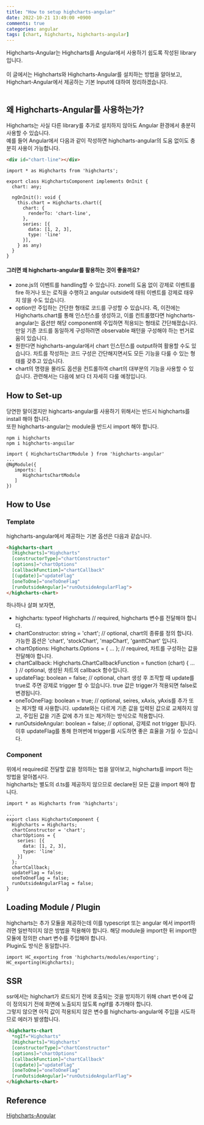 ```yaml
---
title: "How to setup highcharts-angular"
date: 2022-10-21 13:49:00 +0900
comments: true
categories: angular
tags: [chart, highcharts, highcharts-angular]
---
```


Highcharts-Angular는 Highcharts를 Angular에서 사용하기 쉽도록 작성된 library 입니다.<br/>
<br/>
이 글에서는 Highcharts와 Highcharts-Angular를 설치하는 방법을 알아보고,<br/>
Highchart-Angular에서 제공하는 기본 Input에 대하여 정리하겠습니다.<br/>
<br/>

## 왜 Highcharts-Angular를 사용하는가?
Highcharts는 사실 다른 library를 추가로 설치하지 않아도 Angular 환경에서 충분히 사용할 수 있습니다.<br/>
예를 들어 Angular에서 다음과 같이 작성하면 highcharts-angular의 도움 없이도 충분히 사용이 가능합니다.<br/>

```html
<div id="chart-line"></div>
```

```tsx
import * as Highcharts from 'highcharts';

export class HighchartsComponent implements OnInit {
  chart: any;

  ngOnInit(): void {
    this.chart = Highcharts.chart({
      chart: {
        renderTo: 'chart-line',
      },
      series: [{
        data: [1, 2, 3],
        type: 'line'
      }],
    } as any)
  }
}
```

#### 그러면 왜 highcharts-angular를 활용하는 것이 좋을까요?
- zone.js의 이벤트를 handling할 수 있습니다. zone의 도움 없이 강제로 이벤트를 fire 하거나 또는 로직을 수행하고 angular outside에 태워 이벤트를 강제로 태우지 않을 수도 있습니다.<br/>
- option만 주입하는 간단한 형태로 코드를 구성할 수 있습니다. 즉, 이전에는 Highcharts.chart를 통해 인스턴스를 생성하고, 이를 컨트롤했다면 highcharts-angular는 옵션만 해당 component에 주입하면 적용되는 형태로 간단해졌습니다. 만일 기존 코드를 동일하게 구성하려면 observable 패턴을 구성해야 하는 번거로움이 있습니다.<br/>
- 원한다면 highcharts-angular에서 chart 인스턴스를 output하여 활용할 수도 있습니다. 차트를 작성하는 코드 구성은 간단해지면서도 모든 기능을 다룰 수 있는 형태를 갖추고 있습니다.<br/>
- chart의 명령을 몰라도 옵션을 컨트롤하여 chart의 대부분의 기능을 사용할 수 있습니다. 관련해서는 다음에 보다 더 자세히 다룰 예정입니다.<br/>


## How to Set-up

당연한 말이겠지만 highcarts-angular를 사용하기 위해서는 반드시 highcharts를 install 해야 합니다.<br/>
또한 highcharts-angular는 module을 반드시 import 해야 합니다.<br/>

```
npm i highcharts
npm i highcharts-anguilar
```

```tsx
import { HighchartsChartModule } from 'highcharts-angular'
...
@NgModule({
   imports: [
      HighchartsChartModule
   ]
})
```

## How to Use

### Template
highcharts-angular에서 제공하는 기본 옵션은 다음과 같습니다.<br/>

```html
<highcharts-chart 
  [Highcharts]="Highcharts"
  [constructorType]="chartConstructor"
  [options]="chartOptions"
  [callbackFunction]="chartCallback"
  [(update)]="updateFlag"
  [oneToOne]="oneToOneFlag"
  [runOutsideAngular]="runOutsideAngularFlag">
</highcharts-chart>

```

하나하나 살펴 보자면,<br/>
- highcharts: typeof Highcharts // required, highcharts 변수를 전달해야 합니다.<br/>
- chartConstructor: string = 'chart'; // optional, chart의 종류를 정의 합니다. 가능한 옵션은 'chart', 'stockChart', 'mapChart', 'ganttChart' 입니다.<br/>
- chartOptions: Highcharts.Options = { ... }; // required, 차트를 구성하는 값을 전달해야 합니다.<br/>
- chartCallback: Highcharts.ChartCallbackFunction = function (chart) { ... } // optional, 생성된 차트의 callback 함수입니다.<br/>
- updateFlag: boolean = false; // optional, chart 생성 후 조작할 때 update를 true로 주면 강제로 trigger 할 수 있습니다. true 값은 trigger가 적용되면 false로 변경됩니다.<br/>
- oneToOneFlag: boolean = true; // optional, seires, xAxis, yAxis를 추가 또는 제거할 때 사용합니다. update와는 다르게 기존 값을 입력된 값으로 교체하지 않고, 주입된 값을 기존 값에 추가 또는 제거하는 방식으로 적용합니다.<br/>
- runOutsideAngular: boolean = false; // optional, 강제로 not trigger 됩니다. 이후 updateFlag를 통해 한꺼번에 trigger를 시도하면 좋은 효율을 가질 수 있습니다. <br/>


### Component

위에서 required로 전달할 값을 정의하는 법을 알아보고, highcharts를 import 하는 방법을 알아봅시다.<br/>
highcharts는 별도의 d.ts를 제공하지 않으므로 declare된 모든 값을 import 해야 합니다.<br/>


```tsx
import * as Highcharts from 'highcharts';

...
export class HighchartsComponent {
  Highcharts = Highcharts;
  chartConstructor = 'chart';
  chartOptions = {
    series: [{
      data: [1, 2, 3],
      type: 'line'
    }]
  };
  chartCallback;
  updateFlag = false;
  oneToOneFlag = false;
  runOutsideAngularFlag = false;
}

```

## Loading Module / Plugin
highcharts는 추가 모듈을 제공하는데 이를 typescript 또는 angular 에서 import하려면 일반적이지 않은 방법을 적용해야 합니다. 해당 module을 import한 뒤 import한 모듈에 정의한 chart 변수를 주입해야 합니다. <br/>
Plugin도 방식은 동일합니다.<br/>


```tsx
import HC_exporting from 'highcharts/modules/exporting';
HC_exporting(Highcharts);
```


## SSR
ssr에서는 highchart가 로드되기 전에 호출되는 것을 방지하기 위해 chart 변수에 값이 정의되기 전에 화면에 노출되지 않도록 ngIf를 추가해야 합니다. <br/>
그렇지 않으면 아직 값이 적용되지 않은 변수를 highcharts-angular에 주입을 시도하므로 에러가 발생합니다.

```html
<highcharts-chart 
  *ngIf="Highcharts"
  [Highcharts]="Highcharts"
  [constructorType]="chartConstructor"
  [options]="chartOptions"
  [callbackFunction]="chartCallback"
  [(update)]="updateFlag"
  [oneToOne]="oneToOneFlag"
  [runOutsideAngular]="runOutsideAngularFlag">
</highcharts-chart>
```

## Reference
[Highcharts-Angular](https://github.com/highcharts/highcharts-angular)
